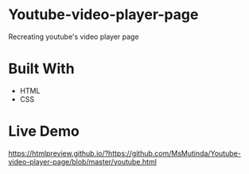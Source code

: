 # Youtube-video-player-page

Recreating youtube's video player page

# Built With
- HTML
- CSS

# Live Demo
https://htmlpreview.github.io/?https://github.com/MsMutinda/Youtube-video-player-page/blob/master/youtube.html

